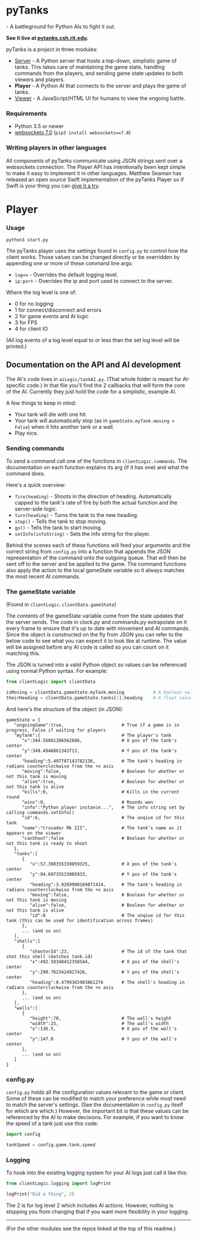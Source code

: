 # pyTanks
 \- A battleground for Python AIs to fight it out.
 
**See it live at [pytanks.csh.rit.edu](http://pytanks.csh.rit.edu).**

pyTanks is a project in three modules:
- [Server](https://github.com/JoelEager/pyTanks.Server) - A Python server that hosts a top-down, 
simplistic game of tanks. This takes care of maintaining the game state, handling commands from the 
players, and sending game state updates to both viewers and players.
- **Player** - A Python AI that connects to the server and plays the game of tanks.
- [Viewer](https://github.com/JoelEager/pyTanks.Viewer) - A JavaScript/HTML UI for humans to view 
the ongoing battle.

### Requirements
- Python 3.5 or newer
- [websockets 7.0](https://github.com/aaugustin/websockets) (`pip3 install websockets==7.0`)

### Writing players in other languages
All components of pyTanks communicate using JSON strings sent over a websockets connection. The 
Player API has intentionally been kept simple to make it easy to implement it in other languages. 
Matthew Seaman has released an open source Swift implementation of the pyTanks Player so if Swift is 
your thing you can [give it a try](https://github.com/matthewseaman/pyTanks.SwiftPlayer).

# Player
### Usage
```python3 start.py```

The pyTanks player uses the settings found in `config.py` to control how the client works. Those 
values can be changed directly or be overridden by appending one or more of these command line args:
- `log=n` - Overrides the default logging level.
- `ip:port` - Overrides the ip and port used to connect to the server.

Where the log level is one of:
- 0 for no logging
- 1 for connect/disconnect and errors
- 2 for game events and AI logic
- 3 for FPS
- 4 for client IO

(All log events of a log level equal to or less than the set log level will be printed.)

## Documentation on the API and AI development

The AI's code lives in `aiLogic/tankAI.py`. (That whole folder is meant for AI-specific code.) In 
that file you'll find the 2 callbacks that will form the core of the AI. Currently they just hold 
the code for a simplistic, example AI.

A few things to keep in mind:
- Your tank will die with one hit.
- Your tank will automatically stop (as in `gameState.myTank.moving = False`) when it hits another 
tank or a wall.
- Play nice.

### Sending commands
To send a command call one of the functions in `clientLogic.commands`. The documentation on each 
function explains its arg (if it has one) and what the command does.

Here's a quick overview:
- `fire(heading)` - Shoots in the direction of heading. Automatically capped to the tank's rate of 
fire by both the actual function and the server-side logic.
- `turn(heading)` - Turns the tank to the new heading.
- `stop()` - Tells the tank to stop moving.
- `go()` - Tells the tank to start moving.
- `setInfo(infoString)` - Sets the info string for the player.

Behind the scenes each of these functions will feed your arguments and the correct string from 
`config.py` into a function that appends the JSON representation of the command onto the outgoing 
queue. That will then be sent off to the server and be applied to the game. The command functions 
also apply the action to the local gameState variable so it always matches the most recent AI 
commands.

### The gameState variable
(Found in `clientLogic.clientData.gameState`)

The contents of the gameState variable come from the state updates that the server sends. The code 
in clock.py and commands.py extrapolate on it every frame to ensure that it's up to date with 
movement and AI commands. Since the object is constructed on the fly from JSON you can refer to the 
below code to see what you can expect it to look like at runtime. The value will be assigned before 
any AI code is called so you can count on it matching this.

The JSON is turned into a valid Python object so values can be referenced using normal Python 
syntax. For example:
```python
from clientLogic import clientData

isMoving = clientData.gameState.myTank.moving           # A boolean value for if the tank is moving
theirHeading = clientData.gameState.tanks[1].heading    # A float value for the 2nd enemy tank's current heading
```

And here's the structure of the object (in JSON):
```
gameState = {
   "ongoingGame":true,                      # True if a game is in progress, False if waiting for players
   "myTank":{                               # The player's tank
      "x":344.56081386562886,               # X pos of the tank's center
      "y":349.4948861343713,                # Y pos of the tank's center
      "heading":5.497787143782138,          # The tank's heading in radians counterclockwise from the +x axis
      "moving":false,                       # Boolean for whether or not this tank is moving
      "alive":true,                         # Boolean for whether or not this tank is alive
      "kills":0,                            # Kills in the current round
      "wins":0,                             # Rounds won
      "info":"Python player instance...",   # The info string set by calling commands.setInfo()
      "id":6,                               # The unqiue id for this tank
      "name":"Crusader Mk III",             # The tank's name as it appears on the viewer
      "canShoot":false                      # Boolean for whether or not this tank is ready to shoot
   },
   "tanks":[
      {
         "x":57.308355339059325,            # X pos of the tank's center
         "y":94.69735533905933,             # Y pos of the tank's center
         "heading":3.9269908169872414,      # The tank's heading in radians counterclockwise from the +x axis
         "moving":false,                    # Boolean for whether or not this tank is moving
         "alive":false,                     # Boolean for whether or not this tank is alive
         "id":6                             # The unqiue id for this tank (this can be used for identification across frames)
      },
      ... (and so on)
   ],
   "shells":[
      {
         "shooterId":23,                    # The id of the tank that shot this shell (matches tank.id)
         "x":492.58348412358544,            # X pos of the shell's center
         "y":290.7623424927426,             # Y pos of the shell's center
         "heading":0.4799365983861276       # The shell's heading in radians counterclockwise from the +x axis
      },
      ... (and so on)
   ],
   "walls":[
      {
         "height":70,                       # The wall's height
         "width":25,                        # The wall's width
         "x":136.5,                         # X pos of the wall's center
         "y":147.0                          # Y pos of the wall's center
      },
      ... (and so on)
   ]
}
```

### config.py
`config.py` holds all the configuration values relevant to the game or client. Some of these can be 
modified to match your preference while most need to match the server's settings. (See the 
documentation in `config.py` itself for which are which.) However, the important bit is that these 
values can be referenced by the AI to make decisions. For example, if you want to know the speed of 
a tank just use this code:
```python
import config

tankSpeed = config.game.tank.speed
```

### Logging
To hook into the existing logging system for your AI logs just call it like this:
```python
from clientLogic.logging import logPrint

logPrint("Did a thing", 2)
```

The 2 is for log level 2 which includes AI actions. However, nothing is stopping you from changing 
that if you want more flexibility in your logging.

---
(For the other modules see the repos linked at the top of this readme.)
